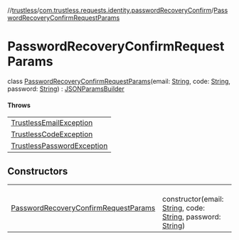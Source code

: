 //[trustless](../../../index.md)/[com.trustless.requests.identity.passwordRecoveryConfirm](../index.md)/[PasswordRecoveryConfirmRequestParams](index.md)

# PasswordRecoveryConfirmRequestParams

class [PasswordRecoveryConfirmRequestParams](index.md)(email: [String](https://kotlinlang.org/api/latest/jvm/stdlib/kotlin/-string/index.html), code: [String](https://kotlinlang.org/api/latest/jvm/stdlib/kotlin/-string/index.html), password: [String](https://kotlinlang.org/api/latest/jvm/stdlib/kotlin/-string/index.html)) : [JSONParamsBuilder](../../com.trustless.params/-j-s-o-n-params-builder/index.md)

#### Throws

| |
|---|
| [TrustlessEmailException](../../com.trustless.exceptions/-trustless-email-exception/index.md) |
| [TrustlessCodeException](../../com.trustless.exceptions/-trustless-code-exception/index.md) |
| [TrustlessPasswordException](../../com.trustless.exceptions/-trustless-password-exception/index.md) |

## Constructors

| | |
|---|---|
| [PasswordRecoveryConfirmRequestParams](-password-recovery-confirm-request-params.md) | <br>constructor(email: [String](https://kotlinlang.org/api/latest/jvm/stdlib/kotlin/-string/index.html), code: [String](https://kotlinlang.org/api/latest/jvm/stdlib/kotlin/-string/index.html), password: [String](https://kotlinlang.org/api/latest/jvm/stdlib/kotlin/-string/index.html)) |
